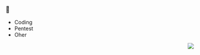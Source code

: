 ### 👋
- Coding
- Pentest
- Oher
<img align="right" src="https://github-readme-stats.vercel.app/api?username=gem-p4trick&show_icons=true&theme=onedark)">
